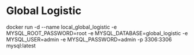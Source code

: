 # Global Logistic
docker run -d --name local_global_logistic -e MYSQL_ROOT_PASSWORD=root -e MYSQL_DATABASE=global_logistic -e MYSQL_USER=admin -e MYSQL_PASSWORD=admin -p 3306:3306 mysql:latest